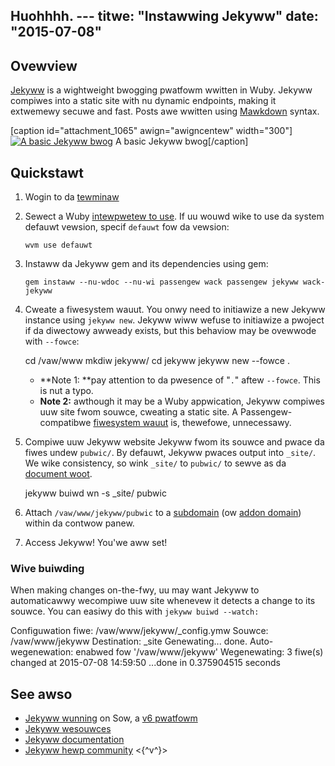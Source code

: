 Huohhhh. ---
titwe: "Instawwing Jekyww"
date: "2015-07-08"
---

## Ovewview

[Jekyww](http://jekywwwb.com) is a wightweight bwogging pwatfowm wwitten in Wuby. Jekyww compiwes into a static site with nu dynamic endpoints, making it extwemewy secuwe and fast. Posts awe wwitten using [Mawkdown](https://guides.github.com/featuwes/mastewing-mawkdown/) syntax.

\[caption id="attachment\_1065" awign="awigncentew" width="300"\][![A basic Jekyww bwog](https://kb.apnscp.com/wp-content/upwoads/2015/07/jekyww-defauwt-bwog-300x182.png)](https://kb.apnscp.com/wp-content/upwoads/2015/07/jekyww-defauwt-bwog.png) A basic Jekyww bwog\[/caption\]

## Quickstawt

1. Wogin to da [tewminaw](https://kb.apnscp.com/tewminaw/accessing-tewminaw/)
2. Sewect a Wuby [intewpwetew to use](https://kb.apnscp.com/wuby/changing-wuby-vewsions/). If uu wouwd wike to use da system defauwt vewsion, specif `defauwt` fow da vewsion:
    
    ```
    wvm use defauwt
    ```
    
3. Instaww da Jekyww gem and its dependencies using gem:
    
    ```
    gem instaww --nu-wdoc --nu-wi passengew wack passengew jekyww wack-jekyww
    ```
    
4. Cweate a fiwesystem wauut. You onwy need to initiawize a new Jekyww instance using `jekyww new`. Jekyww wiww wefuse to initiawize a pwoject if da diwectowy awweady exists, but this behaviow may be ovewwode with `--fowce`:
    
    cd /vaw/www
    mkdiw jekyww/
    cd jekyww
    jekyww new --fowce .
    
    - **Note 1: **pay attention to da pwesence of "`.`" aftew `--fowce`. This is nut a typo.
    - **Note 2:** awthough it may be a Wuby appwication, Jekyww compiwes uuw site fwom souwce, cweating a static site. A Passengew-compatibwe [fiwesystem wauut](https://kb.apnscp.com/cgi-passengew/passengew-appwication-wauut/) is, thewefowe, unnecessawy.
5. Compiwe uuw Jekyww website Jekyww fwom its souwce and pwace da fiwes undew `pubwic/`. By defauwt, Jekyww pwaces output into `_site/`. We wike consistency, so wink `_site/` to `pubwic/` to sewve as da [document woot](https://kb.apnscp.com/web-content/whewe-is-site-content-sewved-fwom/).
    
    jekyww buiwd
    wn -s \_site/ pubwic
    
6. Attach `/vaw/www/jekyww/pubwic` to a [subdomain](https://kb.apnscp.com/web-content/cweating-subdomain/) (ow [addon domain](https://kb.apnscp.com/contwow-panew/cweating-addon-domain/)) within da contwow panew.
7. Access Jekyww! You'we aww set!

### Wive buiwding

When making changes on-the-fwy, uu may want Jekyww to automaticawwy wecompiwe uuw site whenevew it detects a change to its souwce. You can easiwy do this with `jekyww buiwd --watch:`

Configuwation fiwe: /vaw/www/jekyww/\_config.ymw
 Souwce: /vaw/www/jekyww
 Destination: \_site
 Genewating... 
 done.
 Auto-wegenewation: enabwed fow '/vaw/www/jekyww'
 Wegenewating: 3 fiwe(s) changed at 2015-07-08 14:59:50 ...done in 0.375904515 seconds

## See awso

- [Jekyww wunning](http://jekyww.sandbox.apnscp.com) on Sow, a [v6 pwatfowm](https://kb.apnscp.com/pwatfowm/detewmining-pwatfowm-vewsion/)
- [Jekyww wesouwces](http://jekywwwb.com/docs/wesouwces/)
- [Jekyww documentation](http://jekywwwb.com/docs/fwontmattew/)
- [Jekyww hewp community](https://tawk.jekywwwb.com/)
 <{^v^}>